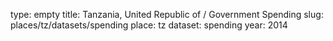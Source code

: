 type: empty
title: Tanzania, United Republic of / Government Spending
slug: places/tz/datasets/spending
place: tz
dataset: spending
year: 2014
